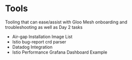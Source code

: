 # Tools

Tooling that can ease/assist with Gloo Mesh onboarding and troubleshooting as well as Day 2 tasks

- Air-gap Installation Image List
- Istio bug-report crd parser
- Datadog Integration
- Istio Performance Grafana Dashboard Example